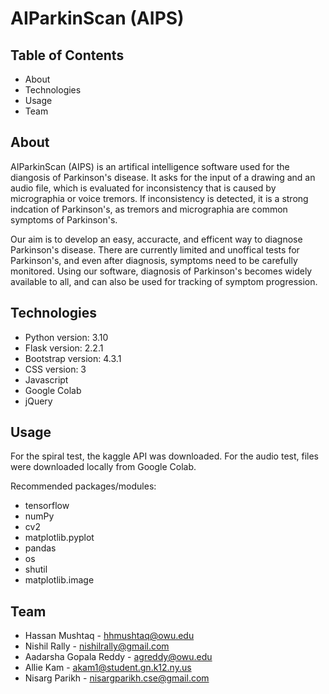 # AIParkinScan (AIPS)

## Table of Contents
* About
* Technologies 
* Usage
* Team

## About
AIParkinScan (AIPS) is an artifical intelligence software used for the diangosis of Parkinson's disease. It asks for the input of a drawing and an audio file, which is  evaluated for inconsistency that is caused by micrographia or voice tremors. If inconsistency is detected, it is a strong indcation of Parkinson's, as tremors and micrographia are common symptoms of Parkinson's.

Our aim is to develop an easy, accuracte, and efficent way to diagnose Parkinson's disease. There are currently limited and unoffical tests for Parkinson's, and even after diagnosis, symptoms need to be carefully monitored. Using our software, diagnosis of Parkinson's becomes widely available to all, and can also be used for tracking of symptom progression.

## Technologies 
* Python version: 3.10
* Flask version: 2.2.1
* Bootstrap version: 4.3.1
* CSS version: 3
* Javascript
* Google Colab 
* jQuery

## Usage

For the spiral test, the kaggle API was downloaded.
For the audio test, files were downloaded locally from Google Colab.

Recommended packages/modules:
* tensorflow
* numPy
* cv2
* matplotlib.pyplot
* pandas
* os
* shutil
* matplotlib.image

## Team
* Hassan Mushtaq - <hhmushtaq@owu.edu>
* Nishil Rally - <nishilrally@gmail.com>
* Aadarsha Gopala Reddy - <agreddy@owu.edu>
* Allie Kam - <akam1@student.gn.k12.ny.us>
* Nisarg Parikh - <nisargparikh.cse@gmail.com>

